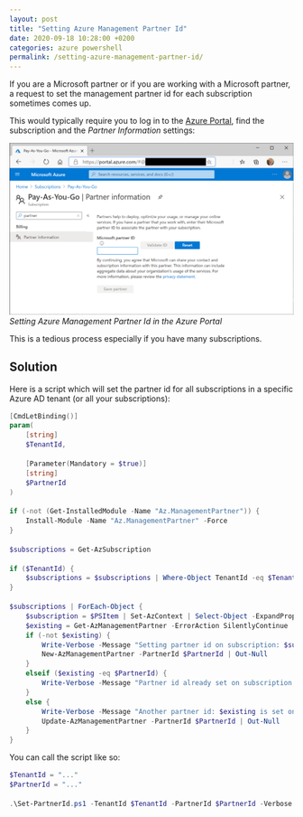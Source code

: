 ```yaml
---
layout: post
title: "Setting Azure Management Partner Id"
date: 2020-09-18 10:28:00 +0200
categories: azure powershell
permalink: /setting-azure-management-partner-id/
---
```


If you are a Microsoft partner or if you are working with a Microsoft partner, a request to set the management partner id for each subscription sometimes comes up.

This would typically require you to log in to the [Azure Portal](https://portal.azure.com/), find the subscription and the *Partner Information* settings:

![Setting Azure Management Partner Id in the Azure Portal](/assets/set-azure-management-partner-id.png "Setting Azure Management Partner Id in the Azure Portal")
*Setting Azure Management Partner Id in the Azure Portal*

This is a tedious process especially if you have many subscriptions.

## Solution

Here is a script which will set the partner id for all subscriptions in a specific Azure AD tenant (or all your subscriptions):

```powershell
[CmdLetBinding()]
param(
    [string]
    $TenantId,

    [Parameter(Mandatory = $true)]
    [string]
    $PartnerId
)

if (-not (Get-InstalledModule -Name "Az.ManagementPartner")) {
    Install-Module -Name "Az.ManagementPartner" -Force
}

$subscriptions = Get-AzSubscription

if ($TenantId) {
    $subscriptions = $subscriptions | Where-Object TenantId -eq $TenantId
}

$subscriptions | ForEach-Object {
    $subscription = $PSItem | Set-AzContext | Select-Object -ExpandProperty Subscription | Select-Object -ExpandProperty Name
    $existing = Get-AzManagementPartner -ErrorAction SilentlyContinue | Select-Object -ExpandProperty PartnerId
    if (-not $existing) {
        Write-Verbose -Message "Setting partner id on subscription: $subscription..."
        New-AzManagementPartner -PartnerId $PartnerId | Out-Null
    }
    elseif ($existing -eq $PartnerId) {
        Write-Verbose -Message "Partner id already set on subscription: $subscription..."
    }
    else {
        Write-Verbose -Message "Another partner id: $existing is set on subscription: $subscription, updating..."
        Update-AzManagementPartner -PartnerId $PartnerId | Out-Null
    }
}
```

You can call the script like so:

```powershell
$TenantId = "..."
$PartnerId = "..."

.\Set-PartnerId.ps1 -TenantId $TenantId -PartnerId $PartnerId -Verbose
```
